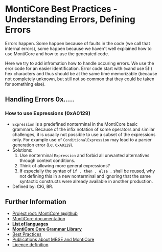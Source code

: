 <!-- (c) https://github.com/MontiCore/monticore -->

# MontiCore Best Practices - Understanding Errors, Defining Errors



Errors happen.
Some happen because of faults in the code (we call that internal errors),
some happen because we haven't well explained how to use MontiCore and 
how to use the generated code.

Here we try to add infromation how to handle occuring errors.
We use the eror code for an easier identification. Error code start with 
`0x`and use 5(!) hex characters and thus should be at the same time 
memorizable (because not completely unknown, but still not so common that
they could be taken for something else).

## **Handling Errors 0x.....** 

### How to use **Expressions** (0xA0129) 

* `Expression` is a predefined nonterminal in the MontiCore basic grammars. 
  Because of the infix notation of some operators and similar challenges,
  it is usually not possible to use a subset of the expressions only. 
  For example use of `ConditionalExpression` may lead to a parser generation 
  error (i.e. `0xA0129`).
* Solutions:
  1. Use nonterminal `Expression` and forbid all unwanted alternatives through 
     context conditions.
  2. Think of allowing more general expressions?
  3. If especially the syntax of `if . then . else .` shall be reused, 
     why not defining this in a new nonterminal and ignoring that the same
     syntactic constructs were already available in another production.
* Defined by: CKi, BR.
  
 
    
## Further Information

* [Project root: MontiCore @github](https://github.com/MontiCore/monticore)
* [MontiCore documentation](http://www.monticore.de/)
* [**List of languages**](https://github.com/MontiCore/monticore/blob/dev/docs/Languages.md)
* [**MontiCore Core Grammar Library**](https://github.com/MontiCore/monticore/blob/dev/monticore-grammar/src/main/grammars/de/monticore/Grammars.md)
* [Best Practices](https://github.com/MontiCore/monticore/blob/dev/docs/BestPractices.md)
* [Publications about MBSE and MontiCore](https://www.se-rwth.de/publications/)
* [Licence definition](https://github.com/MontiCore/monticore/blob/master/00.org/Licenses/LICENSE-MONTICORE-3-LEVEL.md)

